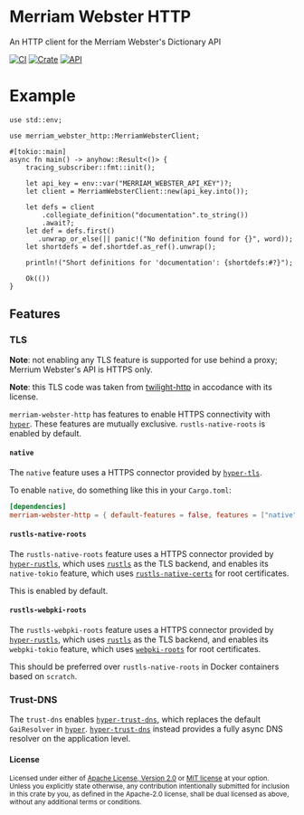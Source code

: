 # Merriam Webster HTTP
An HTTP client for the Merriam Webster's Dictionary API

[![CI](https://github.com/Fyko/merriam-webster/actions/workflows/ci.yml/badge.svg)](https://github.com/Fyko/merriam-webster/actions/workflows/ci.yml)
[![Crate](https://img.shields.io/crates/v/merriam-webster-http.svg)](https://crates.io/crates/merriam-webster-http)
[![API](https://docs.rs/merriam-webster-http/badge.svg)](https://docs.rs/merriam-webster-http)

# Example
```rust,no_run
use std::env;

use merriam_webster_http::MerriamWebsterClient;

#[tokio::main]
async fn main() -> anyhow::Result<()> {
    tracing_subscriber::fmt::init();

    let api_key = env::var("MERRIAM_WEBSTER_API_KEY")?;
    let client = MerriamWebsterClient::new(api_key.into());

    let defs = client
        .collegiate_definition("documentation".to_string())
        .await?;
    let def = defs.first()
       .unwrap_or_else(|| panic!("No definition found for {}", word));
    let shortdefs = def.shortdef.as_ref().unwrap();

    println!("Short definitions for 'documentation': {shortdefs:#?}");

    Ok(())
}
```

## Features

### TLS

**Note**: not enabling any TLS feature is supported for use behind a proxy;
Merrium Webster's API is HTTPS only.

**Note**: this TLS code was taken from [twilight-http] in accodance with its license.

`merriam-webster-http` has features to enable HTTPS connectivity with [`hyper`]. These
features are mutually exclusive. `rustls-native-roots` is enabled by default.

#### `native`

The `native` feature uses a HTTPS connector provided by [`hyper-tls`].

To enable `native`, do something like this in your `Cargo.toml`:

```toml
[dependencies]
merriam-webster-http = { default-features = false, features = ["native"], version = "0.1" }
```

#### `rustls-native-roots`

The `rustls-native-roots` feature uses a HTTPS connector provided by [`hyper-rustls`], which uses
[`rustls`] as the TLS backend, and enables its `native-tokio` feature, which uses [`rustls-native-certs`]
for root certificates.

This is enabled by default.

#### `rustls-webpki-roots`

The `rustls-webpki-roots` feature uses a HTTPS connector provided by [`hyper-rustls`], which uses
[`rustls`] as the TLS backend, and enables its `webpki-tokio` feature, which uses [`webpki-roots`]
for root certificates.

This should be preferred over `rustls-native-roots` in Docker containers based on `scratch`.

### Trust-DNS

The `trust-dns` enables [`hyper-trust-dns`], which replaces the default
`GaiResolver` in [`hyper`]. [`hyper-trust-dns`] instead provides a fully
async DNS resolver on the application level.

[`hyper`]: https://crates.io/crates/hyper
[`hyper-rustls`]: https://crates.io/crates/hyper-rustls
[`hyper-tls`]: https://crates.io/crates/hyper-tls
[`rustls`]: https://crates.io/crates/rustls
[`rustls-native-certs`]: https://crates.io/crates/rustls-native-certs
[`hyper-trust-dns`]: https://crates.io/crates/hyper-trust-dns
[`webpki-roots`]: https://crates.io/crates/webpki-roots
[twilight-http]: https://github.com/twilight-rs/twilight/tree/main/twilight-http

#### License

<sup>
Licensed under either of <a href="LICENSE-APACHE">Apache License, Version
2.0</a> or <a href="LICENSE-MIT">MIT license</a> at your option.
</sup>

<br>

<sub>
Unless you explicitly state otherwise, any contribution intentionally submitted
for inclusion in this crate by you, as defined in the Apache-2.0 license, shall
be dual licensed as above, without any additional terms or conditions.
</sub>
